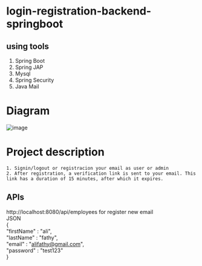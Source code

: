 # login-registration-backend-springboot
## using tools 
  1. Spring Boot
  2. Spring JAP
  3. Mysql 
  4. Spring Security
  5. Java Mail
# Diagram
  ![image](https://github.com/AliSobih/login-registration-backend-springboot/assets/43109825/8b1cfcb9-45ff-4e05-b722-6c398e62464d)
  
# Project description
    1. Signin/logout or registracion your email as user or admin
    2. After registration, a verification link is sent to your email. This
    link has a duration of 15 minutes, after which it expires.

## APIs
  http://localhost:8080/api/employees
      for register new email<br/>
      JSON <br/>
        { <br/>
          "firstName" : "ali", <br/>
          "lastName"  : "fathy", <br/>
          "email"     : "alifathy@gmail.com", <br/>
          "password"  : "test123" <br/>
        }

  
